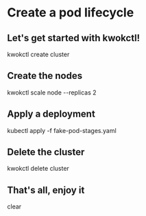 # Create a pod lifecycle

## Let's get started with kwokctl!
kwokctl create cluster

## Create the nodes
kwokctl scale node --replicas 2

## Apply a deployment
kubectl apply -f fake-pod-stages.yaml

## Delete the cluster
kwokctl delete cluster

## That's all, enjoy it
clear
